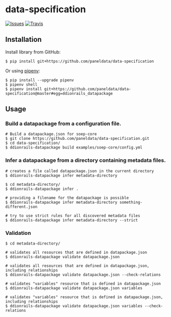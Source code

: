 # data-specification

[![Issues][issues-badge]](https://github.com/paneldata/data-specification/issues/)
[![Travis][travis-badge]](https://travis-ci.org/paneldata/data-specification/)

## Installation

Install library from GitHub:

```shell
$ pip install git+https://github.com/paneldata/data-specification
```

Or using [pipenv](https://github.com/pypa/pipenv):

```shell
$ pip install --upgrade pipenv
$ pipenv shell
$ pipenv install git+https://github.com/paneldata/data-specification@master#egg=ddionrails_datapackage
```

## Usage

### Build a datapackage from a configuration file.

```shell
# Build a datapackage.json for soep-core
$ git clone https://github.com/paneldata/data-specification.git
$ cd data-specification/
$ ddionrails-datapackage build examples/soep-core/config.yml
```

### Infer a datapackage from a directory containing metadata files.

```shell
# creates a file called datapackage.json in the current directory
$ ddionrails-datapackage infer metadata-directory
```

```shell
$ cd metadata-directory/
$ ddionrails-datapackage infer .
```

```shell
# providing a filename for the datapackage is possible
$ ddionrails-datapackage infer metadata-directory something-different.json
```

```shell
# try to use strict rules for all discovered metadata files
$ ddionrails-datapackage infer metadata-directory --strict
```

### Validation

```shell
$ cd metadata-directory/
```

```shell
# validates all resources that are defined in datapackage.json
$ ddionrails-datapackage validate datapackage.json
```

```shell
# validates all resources that are defined in datapackage.json, including relationships
$ ddionrails-datapackage validate datapackage.json --check-relations
```

```shell
# validates "variables" resource that is defined in datapackage.json
$ ddionrails-datapackage validate datapackage.json variables
```

```shell
# validates "variables" resource that is defined in datapackage.json, including relationships
$ ddionrails-datapackage validate datapackage.json variables --check-relations
```


<!-- Markdown link & img dfn's -->
[travis-badge]: https://img.shields.io/travis/paneldata/data-specification.svg
[issues-badge]: https://img.shields.io/github/issues/paneldata/data-specification.svg
